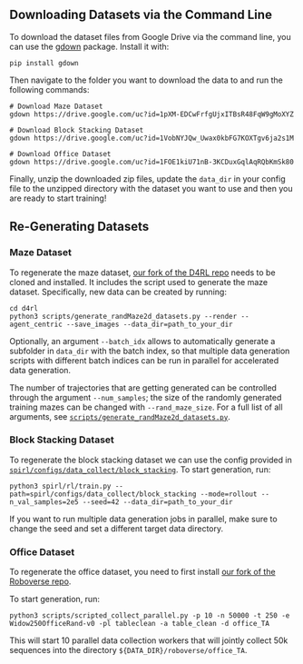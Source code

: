 ## Downloading Datasets via the Command Line

To download the dataset files from Google Drive via the command line, you can use the 
[gdown](https://github.com/wkentaro/gdown) package. Install it with:
```
pip install gdown
```

Then navigate to the folder you want to download the data to and run the following commands:
```
# Download Maze Dataset
gdown https://drive.google.com/uc?id=1pXM-EDCwFrfgUjxITBsR48FqW9gMoXYZ

# Download Block Stacking Dataset
gdown https://drive.google.com/uc?id=1VobNYJQw_Uwax0kbFG7KOXTgv6ja2s1M

# Download Office Dataset
gdown https://drive.google.com/uc?id=1FOE1kiU71nB-3KCDuxGqlAqRQbKmSk80
``` 

Finally, unzip the downloaded zip files, update the `data_dir` in your config file to the unzipped directory with the dataset you want to use and then you are ready to start training!

## Re-Generating Datasets

### Maze Dataset
To regenerate the maze dataset, [our fork of the D4RL repo](https://github.com/kpertsch/d4rl) needs to be cloned and installed.
It includes the script used to generate the maze dataset. Specifically, new data can be created by running:
```
cd d4rl
python3 scripts/generate_randMaze2d_datasets.py --render --agent_centric --save_images --data_dir=path_to_your_dir
```
Optionally, an argument `--batch_idx` allows to automatically generate a subfolder in `data_dir` with the batch index, 
so that multiple data generation scripts with different batch indices can be run in parallel
for accelerated data generation.

The number of trajectories that are getting generated can be controlled through the argument `--num_samples`; the size
of the randomly generated training mazes can be changed with `--rand_maze_size`. For a full list of all arguments, see
[```scripts/generate_randMaze2d_datasets.py```](https://github.com/kpertsch/d4rl/scripts/generate_randMaze2d_datasets.py#L72).


### Block Stacking Dataset
To regenerate the block stacking dataset we can use the config provided in [```spirl/configs/data_collect/block_stacking```](spirl/configs/data_collect/block_stacking/conf.py).
To start generation, run:
```
python3 spirl/rl/train.py --path=spirl/configs/data_collect/block_stacking --mode=rollout --n_val_samples=2e5 --seed=42 --data_dir=path_to_your_dir
```
If you want to run multiple data generation jobs in parallel, make sure to change the seed and set a different target 
data directory.


### Office Dataset
To regenerate the office dataset, you need to first install [our fork of the Roboverse repo](https://github.com/VentusYue/roboverse).

To start generation, run:
```
python3 scripts/scripted_collect_parallel.py -p 10 -n 50000 -t 250 -e Widow250OfficeRand-v0 -pl tableclean -a table_clean -d office_TA
```
This will start 10 parallel data collection workers that will jointly collect 50k sequences into the directory `${DATA_DIR}/roboverse/office_TA`.
